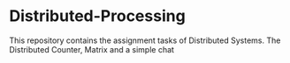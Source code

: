 # Distributed-Processing
This repository contains the assignment tasks of Distributed Systems. The Distributed Counter, Matrix and a simple chat 
